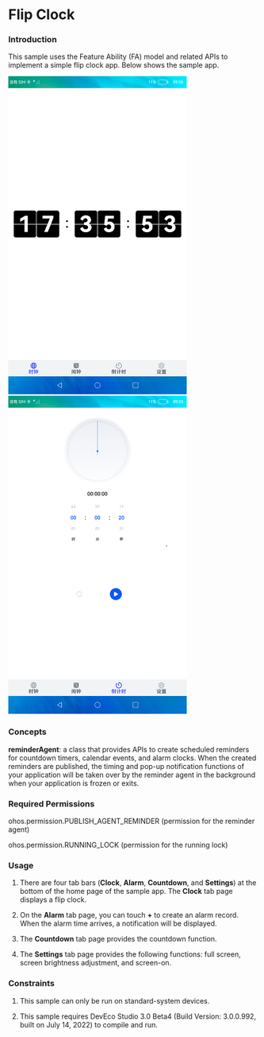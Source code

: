 # Flip Clock

### Introduction

 This sample uses the Feature Ability (FA) model and related APIs to implement a simple flip clock app. Below shows the sample app.

![FlipClock](screenshots/devices/FlipClock.png)  ![CountDown](screenshots/devices/CountDown.png)

### Concepts

**reminderAgent**: a class that provides APIs to create scheduled reminders for countdown timers, calendar events, and alarm clocks. When the created reminders are published, the timing and pop-up notification functions of your application will be taken over by the reminder agent in the background when your application is frozen or exits.

### Required Permissions

ohos.permission.PUBLISH_AGENT_REMINDER (permission for the reminder agent)

ohos.permission.RUNNING_LOCK (permission for the running lock)

### Usage

1. There are four tab bars (**Clock**, **Alarm**, **Countdown**, and **Settings**) at the bottom of the home page of the sample app. The **Clock** tab page displays a flip clock.

2. On the **Alarm** tab page, you can touch **+** to create an alarm record. When the alarm time arrives, a notification will be displayed.

3. The **Countdown** tab page provides the countdown function.

4. The **Settings** tab page provides the following functions: full screen, screen brightness adjustment, and screen-on.

### Constraints

1. This sample can only be run on standard-system devices.

2. This sample requires DevEco Studio 3.0 Beta4 (Build Version: 3.0.0.992, built on July 14, 2022) to compile and run. 
